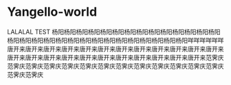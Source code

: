 # Yangello-world
LALALAL TEST
杨阳杨阳杨阳杨阳杨阳杨阳杨阳杨阳杨阳杨阳杨阳杨阳杨阳杨阳杨阳杨阳杨阳杨阳杨阳杨阳杨阳杨阳杨阳杨阳杨阳杨阳杨阳杨阳杨阳咩咩咩咩咩咩
唐开来唐开来唐开来唐开来唐开来唐开来唐开来唐开来唐开来唐开来唐开来唐开来唐开来唐开来唐开来唐开来唐开来唐开来唐开来唐开来唐开来唐开来唐开来范霁庆范霁庆范霁庆范霁庆范霁庆范霁庆范霁庆范霁庆范霁庆范霁庆范霁庆范霁庆范霁庆范霁庆范霁庆
